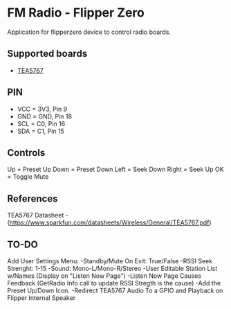 # FM Radio - Flipper Zero
Application for flipperzero device to control radio boards.

## Supported boards
* [TEA5767](https://www.sparkfun.com/datasheets/Wireless/General/TEA5767.pdf)

## PIN
 - VCC = 3V3, Pin 9
 - GND = GND, Pin 18
 - SCL = C0, Pin 16
 - SDA = C1, Pin 15

## Controls
Up = Preset Up
Down = Preset Down
Left = Seek Down
Right = Seek Up
OK = Toggle Mute

## References
TEA5767 Datasheet - (https://www.sparkfun.com/datasheets/Wireless/General/TEA5767.pdf)


## TO-DO
Add User Settings Menu: 
-Standby/Mute On Exit: True/False
-RSSI Seek Strenght: 1-15
-Sound: Mono-L/Mono-R/Stereo
-User Editable Station List w/Names (Display on "Listen Now Page")
-Listen Now Page Causes Feedback (GetRadio Info call to update RSSI Stregth is the cause)
-Add the Preset Up/Down Icon.
-Redirect TEA5767 Audio To a GPIO and Playback on Flipper Internal Speaker
